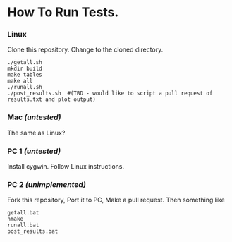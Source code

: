 # How To Run Tests.

### Linux 

Clone this repository.
Change to the cloned directory.

~~~~
./getall.sh
mkdir build
make tables
make all
./runall.sh
./post_results.sh  #(TBD - would like to script a pull request of results.txt and plot output) 
~~~~

### Mac *(untested)*

The same as Linux?


### PC 1 *(untested)*


Install cygwin.
Follow Linux instructions.


### PC 2 *(unimplemented)*  
Fork this repository, Port it to PC, Make a pull request.
Then something like

~~~~
getall.bat
nmake
runall.bat
post_results.bat
~~~~
